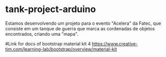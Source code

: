 # tank-project-arduino
Estamos desenvolvendo um projeto para o evento "Acelera" da Fatec, que consiste em um tanque de guerra que marca as cordenadas de objetos encontrados, criando uma "mapa".

#Link for docs of bootstrap material kit 4
https://www.creative-tim.com/learning-lab/bootstrap/overview/material-kit
